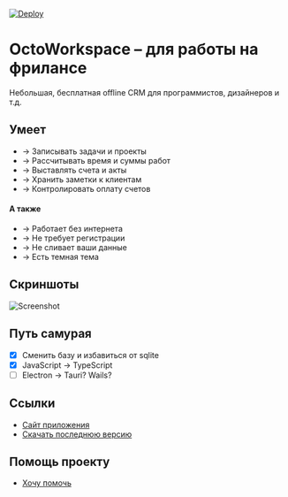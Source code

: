 [![Deploy](https://github.com/uonick/octo-workspace/actions/workflows/blank.yml/badge.svg)](https://github.com/uonick/octo-workspace/actions/workflows/blank.yml)
# OctoWorkspace – для работы на фрилансе
Небольшая, бесплатная offline CRM для программистов, дизайнеров и т.д.

## Умеет
* → Записывать задачи и проекты
* → Рассчитывать время и суммы работ
* → Выставлять счета и акты
* → Хранить заметки к клиентам
* → Контролировать оплату счетов

#### А также
* → Работает без интернета
* → Не требует регистрации
* → Не сливает ваши данные
* → Есть темная тема

## Скриншоты
![Screenshot](https://octows.ru/img/screenshot.webp)

## Путь самурая
- [x] Сменить базу и избавиться от sqlite
- [x] JavaScript → TypeScript
- [ ] Electron → Tauri? Wails?

## Ссылки
* [Сайт приложения](https://octows.ru)
* [Скачать последнюю версию](https://github.com/uonick/octo-workspace/releases)

## Помощь проекту
* [Хочу помочь​](https://yoomoney.ru/to/41001118331472)
